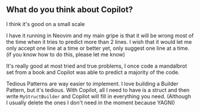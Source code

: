 
## What do you think about Copilot?
I think it's good on a small scale

I have it running in Neovim and my main gripe is that it will be wrong most of the time when it tries to predict more than 2 lines. I wish that it would let me only accept one line at a time or better yet, only suggest one line at a time. (if you know how to do this, please let me know)

It's really good at most tried and true problems, I once code a mandalbrot set from a book and Copilot was able to predict a majority of the code.

Tedious Patterns are way easier to implement. I love building a Builder Pattern, but it's tedious. With Copilot, all I need to have is a struct and then write `MyStructBuilder` and Copilot will fill in everything you need. (Although I usually delete the ones I don't need in the moment because YAGNI)




